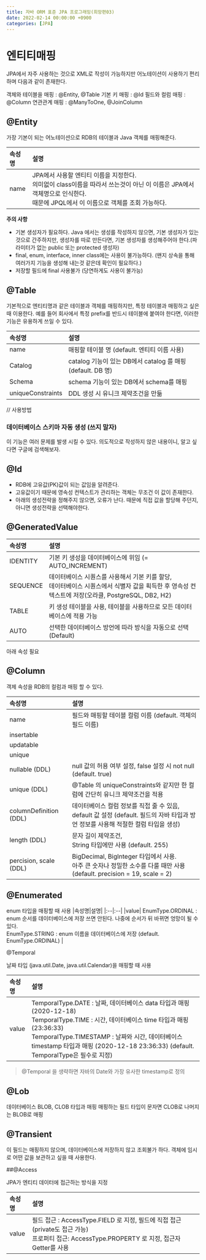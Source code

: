```yaml
---
title: 자바 ORM 표준 JPA 프로그래밍(희망편03)
date: 2022-02-14 00:00:00 +0900
categories: [JPA]
---
```


# 엔티티매핑
 
JPA에서 자주 사용하는 것으로 XML로 작성이 가능하지만 어노테이션이 사용하기 편리하며 다음과 같이 존재한다.

객체와 테이블을 매핑 : @Entity, @Table
기본 키 매핑 : @Id
필드와 컬럼 매핑 : @Column
연관관계 매핑 : @ManyToOne, @JoinColumn

## @Entity

가장 기본이 되는 어노테이션으로 RDB의 테이블과 Java 객체를 매핑해준다.

|속성명|설명|
|:--|:--|
|name| JPA에서 사용할 엔티티 이름을 지정한다. <br> 의미없이 class이름을 따라서 쓰는것이 아닌 이 이름은 JPA에서 객체명으로 인식한다. <br>때문에 JPQL에서 이 이름으로 객체를 조회 가능하다.|

**주의 사항**
- 기본 생성자가 필요하다. Java 에서는 생성를 작성하지 않으면, 기본 생성자가 있는 것으로 간주하지만, 생성자를 따로 만든다면, 기본 생성자를 생성해주어야 한다.(파라미터가 없는 public 또는 protected 생성자)
- final, enum, interface, inner class에는 사용이 불가능하다. (왠지 상속을 통해 여러가지 기능을 생성해 내는것 같은데 확인이 필요하다.)
- 저장할 필드에 final 사용불가 (당연하게도 사용이 불가능) 

## @Table

기본적으로 엔티티명과 같은 테이블과 객체를 매핑하지만, 특정 테이블과 매핑하고 싶은 때 이용한다. 예를 들어 회사에서 특정 prefix를 반드시 테이블에 붙여야 한다면, 이러한 기능은 유용하게 쓰일 수 있다.


|속성명|설명|
|:--|:--|
|name| 매핑할 테이블 명 (default. 엔티티 이름 사용)|
|Catalog| catalog 기능이 있는 DB에서 catalog 를 매핑 (default. DB 명)|
|Schema| schema 기능이 있는 DB에서 schema를 매핑|
|uniqueConstraints| DDL 생성 시 유니크 제약조건을 만듦|

// 사용방법

### 데이터베이스 스키마 자동 생성 (쓰지 말자)
이 기능은 여러 문제를 발생 시킬 수 있다. 의도적으로 작성하지 않은 내용이니, 알고 싶다면 구글에 검색해보자.

## @Id
- RDB에 고유값(PK)값이 되는 값임을 알려준다.
- 고유값이기 때문에 영속성 컨텍스트가 관리하는 객체는 무조건 이 값이 존재한다.
- 아래의 생성전략을 정해주지 않으면, 오류가 난다. 때문에 직접 값을 할당해 주던지, 아니면 생성전략을 선택해야한다.

## @GeneratedValue

|속성명|설명|
|:--|:--|
|IDENTITY| 기본 키 생성을 데이터베이스에 위임 (= AUTO_INCREMENT)|
|SEQUENCE| 데이터베이스 시퀀스를 사용해서 기본 키를 할당,<br>데이터베이스 시퀀스에서 식별자 값을 획득한 후 영속성 컨텍스트에 저장(오라클, PostgreSQL, DB2, H2)|
|TABLE| 키 생성 테이블을 사용, 테이블을 사용하므로 모든 데이터베이스에 적용 가능|
|AUTO| 선택한 데이터베이스 방언에 따라 방식을 자동으로 선택(Default)|

아래 속성 필요
<property name="hibernate.id.new_generator_mappings" value="true">


## @Column
객제 속성을 RDB의 컬럼과 매핑 할 수 있다.

|속성명|설명|
|:--|:--|
|name|  필드와 매핑할 테이블 컬럼 이름 (default. 객체의 필드 이름)|
|insertable||
|updatable||
|unique||
|nullable (DDL) | null 값의 허용 여부 설정, false 설정 시 not null (default. true) |
|unique (DDL) | @Table 의 uniqueConstraints와 같지만 한 컬럼에 간단히 유니크 제약조건을 적용|
|columnDefinition (DDL) | 데이터베이스 컬럼 정보를 직접 줄 수 있음, <br>default 값 설정 (default. 필드의 자바 타입과 방언 정보를 사용해 적절한 컬럼 타입을 생성)|
|length (DDL) | 문자 길이 제약조건,<br> String 타입에만 사용 (default. 255) |
|percision, scale (DDL) | BigDecimal, BigInteger 타입에서 사용.<br> 아주 큰 숫자나 정밀한 소수를 다룰 때만 사용 (default. precision = 19, scale = 2)|

## @Enumerated

enum 타입을 매핑할 때 사용
|속성명|설명|
|:--|:--|
|value| EnumType.ORDINAL : enum 순서를 데이터베이스에 저장 쓰면 안된다. 나중에 순서가 뒤 바뀌면 엉망이 될 수 있다.<br>EnumType.STRING : enum 이름을 데이터베이스에 저장 (default. EnumType.ORDINAL) |

@Temporal

날짜 타입 (java.util.Date, java.util.Calendar)을 매핑할 때 사용

|속성명|설명|
|:--|:--|
|value| TemporalType.DATE : 날짜, 데이터베이스 data 타입과 매핑 (2020-12-18)<br>TemporalType.TIME : 시간, 데이터베이스 time 타입과 매핑 (23:36:33)<br> TemporalType.TIMESTAMP : 날짜와 시간, 데이터베이스 timestamp 타입과 매핑 (2020-12-18 23:36:33) (default. TemporalType은 필수로 지정)|

> @Temporal 을 생략하면 자바의 Date와 가장 유사한 timestamp로 정의

## @Lob

데이터베이스 BLOB, CLOB 타입과 매핑 매핑하는 필드 타입이 문자면 CLOB로 나머지는 BLOB로 매핑

## @Transient


이 필드는 매핑하지 않으며, 데이터베이스에 저장하지 않고 조회불가 하다. 객체에 임시로 어떤 값을 보관하고 싶을 때 사용한다.

##@Access

JPA가 엔티티 데이터에 접근하는 방식을 지정


|속성명|설명|
|:--|:--|
|value| 필드 접근 : AccessType.FIELD 로 지정,  필드에 직접 접근 (private도 접근 가능) <br> 프로퍼티 접근: AccessType.PROPERTY 로 지정,  접근자 Getter를 사용|

